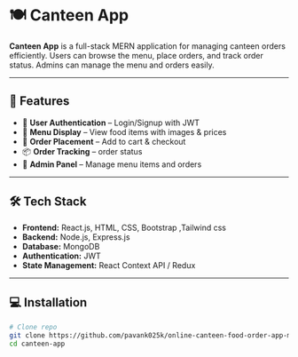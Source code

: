 # 🍽️ Canteen App



**Canteen App** is a full-stack MERN application for managing canteen orders efficiently. Users can browse the menu, place orders, and track order status. Admins can manage the menu and orders easily.

---

## 🚀 Features

- 🔐 **User Authentication** – Login/Signup with JWT  
- 🍔 **Menu Display** – View food items with images & prices  
- 🛒 **Order Placement** – Add to cart & checkout  
- 📦 **Order Tracking** –  order status  
- 📝 **Admin Panel** – Manage menu items and orders  

---

## 🛠️ Tech Stack

- **Frontend:** React.js, HTML, CSS, Bootstrap ,Tailwind css 
- **Backend:** Node.js, Express.js  
- **Database:** MongoDB  
- **Authentication:** JWT  
- **State Management:** React Context API / Redux  

---

## 💻 Installation

```bash
# Clone repo
git clone https://github.com/pavank025k/online-canteen-food-order-app-mern-.git
cd canteen-app


